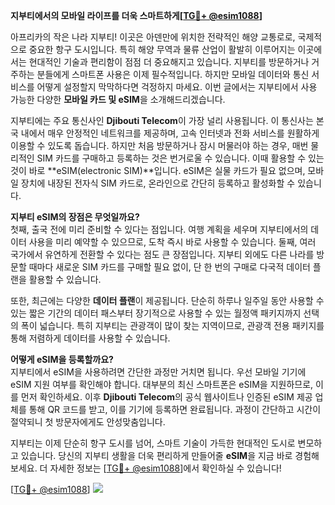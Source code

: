 **지부티에서의 모바일 라이프를 더욱 스마트하게[[TG💪+ @esim1088](https://t.me/s/esim1088)]**

아프리카의 작은 나라 지부티! 이곳은 아덴만에 위치한 전략적인 해양 교통로로, 국제적으로 중요한 항구 도시입니다. 특히 해양 무역과 물류 산업이 활발히 이루어지는 이곳에서는 현대적인 기술과 편리함이 점점 더 중요해지고 있습니다. 지부티를 방문하거나 거주하는 분들에게 스마트폰 사용은 이제 필수적입니다. 하지만 모바일 데이터와 통신 서비스를 어떻게 설정할지 막막하다면 걱정하지 마세요. 이번 글에서는 지부티에서 사용 가능한 다양한 **모바일 카드 및 eSIM**을 소개해드리겠습니다.

지부티에는 주요 통신사인 **Djibouti Telecom**이 가장 널리 사용됩니다. 이 통신사는 본국 내에서 매우 안정적인 네트워크를 제공하며, 고속 인터넷과 전화 서비스를 원활하게 이용할 수 있도록 돕습니다. 하지만 처음 방문하거나 잠시 머물러야 하는 경우, 매번 물리적인 SIM 카드를 구매하고 등록하는 것은 번거로울 수 있습니다. 이때 활용할 수 있는 것이 바로 **eSIM(electronic SIM)**입니다. eSIM은 실물 카드가 필요 없으며, 모바일 장치에 내장된 전자식 SIM 카드로, 온라인으로 간단히 등록하고 활성화할 수 있습니다.

**지부티 eSIM의 장점은 무엇일까요?**  
첫째, 출국 전에 미리 준비할 수 있다는 점입니다. 여행 계획을 세우며 지부티에서의 데이터 사용을 미리 예약할 수 있으므로, 도착 즉시 바로 사용할 수 있습니다. 둘째, 여러 국가에서 유연하게 전환할 수 있다는 점도 큰 장점입니다. 지부티 외에도 다른 나라를 방문할 때마다 새로운 SIM 카드를 구매할 필요 없이, 단 한 번의 구매로 다국적 데이터 플랜을 활용할 수 있습니다.

또한, 최근에는 다양한 **데이터 플랜**이 제공됩니다. 단순히 하루나 일주일 동안 사용할 수 있는 짧은 기간의 데이터 패스부터 장기적으로 사용할 수 있는 월정액 패키지까지 선택의 폭이 넓습니다. 특히 지부티는 관광객이 많이 찾는 지역이므로, 관광객 전용 패키지를 통해 저렴하게 데이터를 사용할 수 있습니다.

**어떻게 eSIM을 등록할까요?**  
지부티에서 eSIM을 사용하려면 간단한 과정만 거치면 됩니다. 우선 모바일 기기에 eSIM 지원 여부를 확인해야 합니다. 대부분의 최신 스마트폰은 eSIM을 지원하므로, 이를 먼저 확인하세요. 이후 **Djibouti Telecom**의 공식 웹사이트나 인증된 eSIM 제공 업체를 통해 QR 코드를 받고, 이를 기기에 등록하면 완료됩니다. 과정이 간단하고 시간이 절약되니 첫 방문자에게도 안성맞춤입니다.

지부티는 이제 단순히 항구 도시를 넘어, 스마트 기술이 가득한 현대적인 도시로 변모하고 있습니다. 당신의 지부티 생활을 더욱 편리하게 만들어줄 **eSIM**을 지금 바로 경험해보세요. 더 자세한 정보는 [[TG💪+ @esim1088](https://t.me/s/esim1088)]에서 확인하실 수 있습니다!

[[TG💪+ @esim1088](https://t.me/s/esim1088)] ![](https://i.postimg.cc/Y0z9fWf4/image.png)